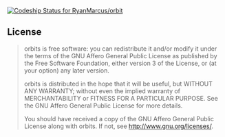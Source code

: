 [ ![Codeship Status for RyanMarcus/orbit](https://www.codeship.io/projects/cd23dd10-36c9-0132-5705-2a2ee4030446/status)](https://www.codeship.io/projects/41501)




## License
> orbits  is free software: you can redistribute it and/or modify
> it under the terms of the GNU Affero General Public License as published by
> the Free Software Foundation, either version 3 of the License, or
> (at your option) any later version.
> 
> orbits is distributed in the hope that it will be useful,
> but WITHOUT ANY WARRANTY; without even the implied warranty of
> MERCHANTABILITY or FITNESS FOR A PARTICULAR PURPOSE.  See the
> GNU Affero General Public License for more details.
> 
> You should have received a copy of the GNU Affero General Public License
> along with orbits.  If not, see <http://www.gnu.org/licenses/>.

